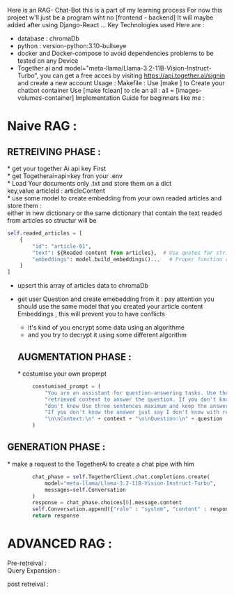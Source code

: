Here is an RAG- Chat-Bot  this is a part of my learning process
For now this  projeet w'll just be a program wiht no [frontend - backend]
It will maybe added after  using Django-React ...
Key Technologies used Here are :
 * database : chromaDb
 * python : version-python:3.10-bullseye
 * docker and Docker-compose to avoid dependencies problems to be tested on any Device
 * Together ai and  model="meta-llama/Llama-3.2-11B-Vision-Instruct-Turbo",
        you can get a free acces by visiting https://api.together.ai/signin and create a new account
Usage :
     Makefile : 
               Use [make ] to Create your chatbot container
               Use [make fclean] to cle an all : all = [images-volumes-container]
Implementation Guide for beginners like me :
<h1> Naive RAG : </h1>
<h2> RETREIVING PHASE : </h2>
   * get your together Ai api key  First </br>
   * get Togetherai=api=key fron your .env </br>
   * Load Your documents only .txt and store them on a dict </br>
     key,value articleId : articleContent </br>
   * use some model to create embedding from your own readed articles and store them :</br>
       either in new dictionary or the same dictionary that contain the text readed from articles so structur will be

```python
self.readed_articles = [
    {
        "id": "article-01",
        "text": ${Readed content from articles},  # Use quotes for strings
        "embeddings": model.build_embeddings()...   # Proper function call
    }
]
```

* upsert this array of articles data to chromaDb
* get user Question and create emebedding from it : 
  pay attention you should use the same model that you created your 
  article content Embeddings , this will prevent you to have conflicts
  - it's kind of you encrypt some data using an algorithme
  - and you try to decrypt it using some different algorithm
    
  <h2> AUGMENTATION PHASE : </h2>
      * costumise your own propmpt
```python
        constumised_prompt = (
            "You are an assistant for question-answering tasks. Use the following pieces of "
            "retrieved context to answer the question. If you don't know the answer, say that you "
            "don't know Use three sentences maximum and keep the answer concise."
            "If you don't know the answer just say I don't know with respecteful way "
            "\n\nContext:\n" + context + "\n\nQuestion:\n" + question
        )
```
  <h2> GENERATION PHASE : </h2>
    * make a request to the TogetherAi to create a chat pipe with him

```python
        chat_phase = self.TogetherClient.chat.completions.create(
            model="meta-llama/Llama-3.2-11B-Vision-Instruct-Turbo",
            messages=self.Conversation  
        )
        response = chat_phase.choices[0].message.content
        self.Conversation.append({"role" : "system", "content" : response})
        return response
```
<h1> ADVANCED RAG : </h1>
Pre-retreival : <br>
 Query Expansion :  

post retreival :